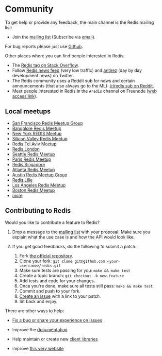 Community
===


To get help or provide any feedback, the main channel is the Redis mailing list:

* Join the [mailing list](http://groups.google.com/group/redis-db) (Subscribe via [email](mailto:redis-db+subscribe@googlegroups.com)).

For bug reports please just use [Github](https://github.com/antirez/redis).

Other places where you can find people interested in Redis:

* The [Redis tag on Stack Overflow](http://stackoverflow.com/questions/tagged/redis?sort=newest&pageSize=30).
* Follow [Redis news feed](http://twitter.com/redisfeed) (very low traffic) and [antirez](http://twitter.com/antirez) (day by day development news) on Twitter.
* The Redis community uses a Reddit sub for news and certain announcements (that also always go to the ML): [/r/redis sub on Reddit](https://www.reddit.com/r/redis/).
* Meet people interested in Redis in the `#redis` channel on Freenode ([web access link](http://webchat.freenode.net/?channels=redis)).

Local meetups
---
* [San Francisco Redis Meetup Group](https://www.meetup.com/San-Francisco-Redis-Meetup/)
* [Bangalore Redis Meetup](https://www.meetup.com/Bangalore-Redis-Meetup/)
* [New York REDIS Meetup](https://www.meetup.com/New-York-REDIS-Meetup/)
* [Silicon Valley Redis Meetup](https://www.meetup.com/sv-redis/)
* [Redis Tel Aviv Meetup](https://www.meetup.com/Tel-Aviv-Redis-Meetup/)
* [Redis London](https://www.meetup.com/Redis-London/)
* [Seattle Redis Meetup](https://www.meetup.com/Seattle-Redis/)
* [Paris Redis Meetup](https://www.meetup.com/Paris-Redis-Meetup/)
* [Redis Singapore](https://www.meetup.com/Redis-SG/)
* [Atlanta Redis Meetup](https://www.meetup.com/Atlanta-Redis/)
* [Austin Redis Meetup Group](https://www.meetup.com/Austin-Redis-Meetup/)
* [Redis Lille](https://www.meetup.com/Redis-Lille/)
* [Los Angeles Redis Meetup](https://www.meetup.com/la-redis/)
* [Boston Redis Meetup](https://www.meetup.com/Boston-Redis-Meetup/)
* [more](https://www.meetup.com/topics/redis/)

Contributing to Redis
---

Would you like to contribute a feature to Redis?

1. Drop a message to the [mailing list](http://groups.google.com/group/redis-db) with your proposal. Make sure you explain what the use case is and how the API would look like.

2. If you get good feedbacks, do the following to submit a patch:

    1. Fork [the official repository](http://github.com/antirez/redis).
    2. Clone your fork: `git clone git@github.com:<your-username>/redis.git`
    3. Make sure tests are passing for you: `make && make test`
    4. Create a topic branch: `git checkout -b new-feature`
    5. Add tests and code for your changes.
    6. Once you're done, make sure all tests still pass: `make && make test`
    7. Commit and push to your fork.
    8. [Create an issue](https://github.com/antirez/redis/issues) with a link to your patch.
    9. Sit back and enjoy.

There are other ways to help:

* [Fix a bug or share your experience on issues](https://github.com/antirez/redis/issues)

* Improve the [documentation](http://github.com/antirez/redis-doc)

* Help maintain or create new [client libraries](/clients)

* Improve [this very website](http://github.com/antirez/redis-io)
